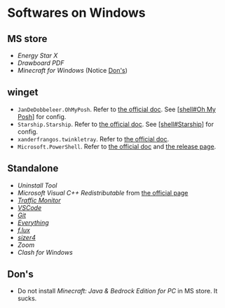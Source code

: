 # Softwares on Windows

## MS store

- *Energy Star X*
- *Drawboard PDF*
- *Minecraft for Windows* (Notice [Don's](#dons))

## winget

- `JanDeDobbeleer.OhMyPosh`. Refer to [the official doc]( https://ohmyposh.dev/docs/installation/windows#installation ). See [[shell#Oh My Posh]] for config.
- `Starship.Starship`. Refer to [the official doc]( https://starship.rs/#quick-install ). See [[shell#Starship]] for config.
- `xanderfrangos.twinkletray`. Refer to [the official doc]( https://github.com/xanderfrangos/twinkle-tray ).
- `Microsoft.PowerShell`. Refer to [the official doc]( https://learn.microsoft.com/en-us/powershell/scripting/install/installing-powershell-on-windows?view=powershell-7.3 ) and [the release page]( https://github.com/PowerShell/PowerShell/releases ).

## Standalone

- *Uninstall Tool*
- *Microsoft Visual C++ Redistributable* from [the official page](https://learn.microsoft.com/en-us/cpp/windows/latest-supported-vc-redist?view=msvc-170)
- [*Traffic Monitor*](https://github.com/zhongyang219/TrafficMonitor)
- [*VSCode*](https://code.visualstudio.com/#alt-downloads)
- [*Git*](https://gitforwindows.org/)
- [*Everything*](https://www.voidtools.com/downloads/)
- [*f.lux*](https://justgetflux.com/)
- [*sizer4*](http://www.brianapps.net/sizer4/)
- *Zoom*
- *Clash for Windows*

## Don's

- Do not install *Minecraft: Java & Bedrock Edition for PC* in MS store. It sucks.

[//begin]: # "Autogenerated link references for markdown compatibility"
[shell#Oh My Posh]: ../../cross-platform/shell.md "Shell Related"
[shell#Starship]: ../../cross-platform/shell.md "Shell Related"
[//end]: # "Autogenerated link references"
